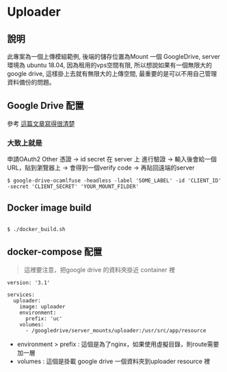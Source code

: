 # Uploader

## 說明

此專案為一個上傳模組範例, 後端的儲存位置為Mount 一個 GoogleDrive, server 環境為 ubuntu 18.04, 因為租用的vps空間有限, 所以想說如果有一個無限大的google drive, 這樣掛上去就有無限大的上傳空間, 最重要的是可以不用自己管理資料備份的問題。

## Google Drive 配置

參考 [這篇文章寫得很清楚](https://personlin.pixnet.net/blog/post/46045941-%E4%BD%BF%E7%94%A8google-drive-ocamlfuse%E6%8E%9B%E8%BC%89google-drive)

### 大致上就是

申請OAuth2 Other 憑證 -> id secret 在 server 上 進行驗證 -> 輸入後會給一個URL，貼到瀏覽器上 -> 會得到一個verify code -> 再貼回遠端的server

```shell
$ google-drive-ocamlfuse -headless -label 'SOME_LABEL' -id 'CLIENT_ID' -secret 'CLIENT_SECRET' 'YOUR_MOUNT_FILDER'
```

## Docker image build


```shell

$ ./docker_build.sh

```



## docker-compose 配置

> 這裡要注意，把google drive 的資料夾掛近 container 裡


```docker-compose
version: '3.1'

services:
  uploader:
    image: uploader
    environment:
      prefix: 'uc'
    volumes: 
      - /googledrive/server_mounts/uploader:/usr/src/app/resource
```

* environment > prefix : 這個是為了nginx，如果使用虛擬目錄，則route需要加一層
* volumes : 這個是掛載 google drive 一個資料夾到uploader resource 裡
